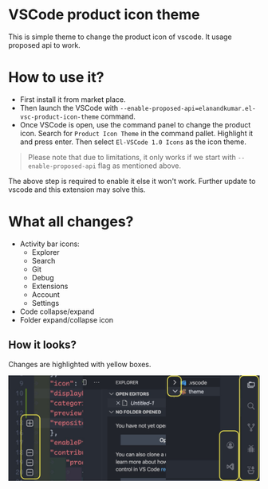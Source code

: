 # VSCode product icon theme

This is simple theme to change the product icon of vscode. It usage proposed api to work.

# How to use it?

- First install it from market place.
- Then launch the VSCode with `--enable-proposed-api=elanandkumar.el-vsc-product-icon-theme` command.
- Once VSCode is open, use the command panel to change the product icon. Search for `Product Icon Theme` in the command pallet. Highlight it and press enter. Then select `El-VSCode 1.0 Icons` as the icon theme.

> Please note that due to limitations, it only works if we start with `--enable-proposed-api` flag as mentioned above.

The above step is required to enable it else it won't work. Further update to vscode and this extension may solve this.

# What all changes?

- Activity bar icons:
  - Explorer
  - Search
  - Git
  - Debug
  - Extensions
  - Account
  - Settings
- Code collapse/expand
- Folder expand/collapse icon

## How it looks?

Changes are highlighted with yellow boxes.

![El VSCode Product Icon](./demo.jpg)
